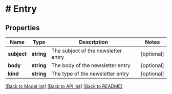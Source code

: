 # # Entry

## Properties

Name | Type | Description | Notes
------------ | ------------- | ------------- | -------------
**subject** | **string** | The subject of the newsletter entry | [optional]
**body** | **string** | The body of the newsletter entry | [optional]
**kind** | **string** | The type of the newsletter entry | [optional]

[[Back to Model list]](../../README.md#models) [[Back to API list]](../../README.md#endpoints) [[Back to README]](../../README.md)

